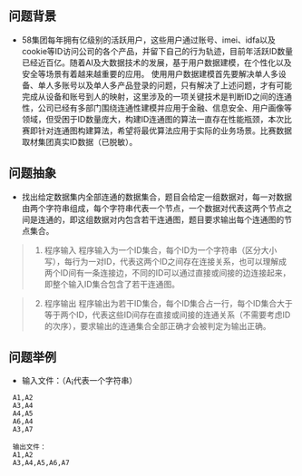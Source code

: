 ## 问题背景
* 58集团每年拥有亿级别的活跃用户，这些用户通过账号、imei、idfa以及cookie等ID访问公司的各个产品，并留下自己的行为轨迹，目前年活跃ID数量已经近百亿。随着AI及大数据技术的发展，基于用户数据建模，在个性化以及安全等场景有着越来越重要的应用。 使用用户数据建模首先要解决单人多设备、单人多账号以及单人多产品登录的问题，只有解决了上述问题，才有可能完成从设备和账号到人的映射，这里涉及的一项关键技术是判断ID之间的连通性，公司已经有多部门围绕连通性建模并应用于金融、信息安全、用户画像等领域，但受困于ID数量庞大，构建ID连通图的算法一直存在性能瓶颈，本次比赛即针对连通图构建算法，希望将最优算法应用于实际的业务场景。比赛数据取材集团真实ID数据（已脱敏）。


## 问题抽象
* 找出给定数据集内全部连通的数据集合，题目会给定一组数据对，每一对数据由两个字符串组成，每个字符串代表一个节点，一个数据对代表这两个节点之间是连通的，即这组数据对内包含若干连通图，题目要求输出每个连通图的节点集合。

> 1. 程序输入
程序输入为一个ID集合，每个ID为一个字符串（区分大小写），每行为一对ID，代表这两个ID之间存在连接关系，也可以理解成两个ID间有一条连接边，不同的ID可以通过直接或间接的边连接起来，即整个输入ID集合包含了若干连通图。

> 2. 程序输出
程序输出为若干ID集合，每个ID集合占一行，每个ID集合大于等于两个ID，代表这些ID间存在直接或间接的连通关系（不需要考虑ID的次序），要求输出的连通集合全部正确才会被判定为输出正确。


## 问题举例
* 输入文件：（A¡代表一个字符串）
```
 A1,A2
 A3,A4
 A4,A5
 A6,A4
 A3,A7

 输出文件：
 A1,A2
 A3,A4,A5,A6,A7
```

